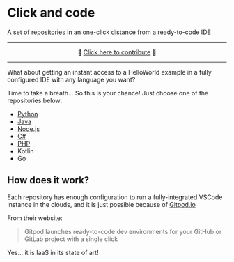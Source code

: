 # Click and code

A set of repositories in an one-click distance from a ready-to-code IDE

___

<p align="center">🎉 <a href="./CONTRIBUTING.md">Click here to contribute</a> 🥳</p>

___

What about getting an instant access to a HelloWorld example in a fully configured IDE with any language you want?

Time to take a breath... So this is your chance! Just choose one of the repositories below:

* [Python]
* [Java]
* [Node.js]
* [C#]
* [PHP]
* Kotlin
* Go

## How does it work?

Each repository has enough configuration to run a fully-integrated VSCode instance in the clouds, and it is just possible because of [Gitpod.io]

From their website:
> Gitpod launches ready-to-code dev environments for your GitHub or GitLab project with a single click

Yes... it is IaaS in its state of art!

[Gitpod.io]: https://www.gitpod.io/
[Python]: https://github.com/db1group/python
[Java]: https://github.com/db1group/java
[Node.js]: https://github.com/db1group/nodejs
[C#]: https://github.com/db1group/c-sharp
[PHP]: https://github.com/db1group/php
